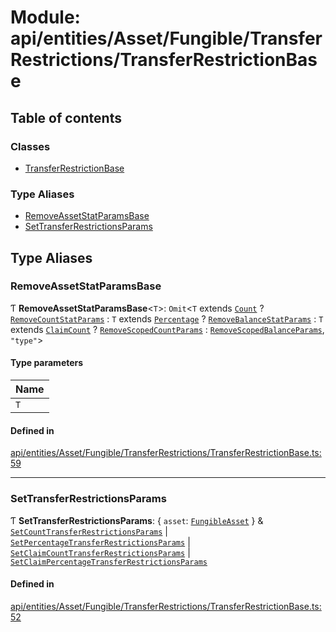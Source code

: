 # Module: api/entities/Asset/Fungible/TransferRestrictions/TransferRestrictionBase

## Table of contents

### Classes

- [TransferRestrictionBase](../wiki/api.entities.Asset.Fungible.TransferRestrictions.TransferRestrictionBase.TransferRestrictionBase)

### Type Aliases

- [RemoveAssetStatParamsBase](../wiki/api.entities.Asset.Fungible.TransferRestrictions.TransferRestrictionBase#removeassetstatparamsbase)
- [SetTransferRestrictionsParams](../wiki/api.entities.Asset.Fungible.TransferRestrictions.TransferRestrictionBase#settransferrestrictionsparams)

## Type Aliases

### RemoveAssetStatParamsBase

Ƭ **RemoveAssetStatParamsBase**\<`T`\>: `Omit`\<`T` extends [`Count`](../wiki/api.procedures.types.TransferRestrictionType#count) ? [`RemoveCountStatParams`](../wiki/api.procedures.types#removecountstatparams) : `T` extends [`Percentage`](../wiki/api.procedures.types.TransferRestrictionType#percentage) ? [`RemoveBalanceStatParams`](../wiki/api.procedures.types#removebalancestatparams) : `T` extends [`ClaimCount`](../wiki/api.procedures.types.TransferRestrictionType#claimcount) ? [`RemoveScopedCountParams`](../wiki/api.procedures.types#removescopedcountparams) : [`RemoveScopedBalanceParams`](../wiki/api.procedures.types#removescopedbalanceparams), ``"type"``\>

#### Type parameters

| Name |
| :------ |
| `T` |

#### Defined in

[api/entities/Asset/Fungible/TransferRestrictions/TransferRestrictionBase.ts:59](https://github.com/PolymeshAssociation/polymesh-sdk/blob/f8a937f04/src/api/entities/Asset/Fungible/TransferRestrictions/TransferRestrictionBase.ts#L59)

___

### SetTransferRestrictionsParams

Ƭ **SetTransferRestrictionsParams**: \{ `asset`: [`FungibleAsset`](../wiki/api.entities.Asset.Fungible.FungibleAsset)  } & [`SetCountTransferRestrictionsParams`](../wiki/api.procedures.types.SetCountTransferRestrictionsParams) \| [`SetPercentageTransferRestrictionsParams`](../wiki/api.procedures.types.SetPercentageTransferRestrictionsParams) \| [`SetClaimCountTransferRestrictionsParams`](../wiki/api.procedures.types.SetClaimCountTransferRestrictionsParams) \| [`SetClaimPercentageTransferRestrictionsParams`](../wiki/api.procedures.types.SetClaimPercentageTransferRestrictionsParams)

#### Defined in

[api/entities/Asset/Fungible/TransferRestrictions/TransferRestrictionBase.ts:52](https://github.com/PolymeshAssociation/polymesh-sdk/blob/f8a937f04/src/api/entities/Asset/Fungible/TransferRestrictions/TransferRestrictionBase.ts#L52)
